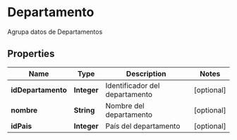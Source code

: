 

# Departamento

Agrupa datos de Departamentos

## Properties

| Name | Type | Description | Notes |
|------------ | ------------- | ------------- | -------------|
|**idDepartamento** | **Integer** | Identificador del departamento |  [optional] |
|**nombre** | **String** | Nombre del departamento |  [optional] |
|**idPais** | **Integer** | País del departamento |  [optional] |



